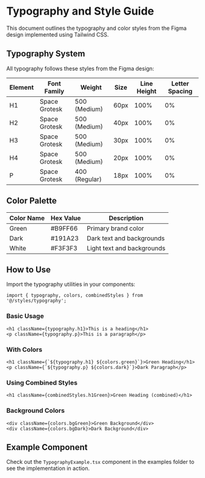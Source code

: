 # Typography and Style Guide

This document outlines the typography and color styles from the Figma design implemented using Tailwind CSS.

## Typography System

All typography follows these styles from the Figma design:

| Element | Font Family | Weight | Size | Line Height | Letter Spacing |
|---------|------------|--------|------|-------------|----------------|
| H1      | Space Grotesk | 500 (Medium) | 60px | 100% | 0% |
| H2      | Space Grotesk | 500 (Medium) | 40px | 100% | 0% |
| H3      | Space Grotesk | 500 (Medium) | 30px | 100% | 0% |
| H4      | Space Grotesk | 500 (Medium) | 20px | 100% | 0% |
| P       | Space Grotesk | 400 (Regular) | 18px | 100% | 0% |

## Color Palette

| Color Name | Hex Value | Description |
|------------|-----------|-------------|
| Green      | #B9FF66   | Primary brand color |
| Dark       | #191A23   | Dark text and backgrounds |
| White      | #F3F3F3   | Light text and backgrounds |

## How to Use

Import the typography utilities in your components:

```tsx
import { typography, colors, combinedStyles } from '@/styles/typography';
```

### Basic Usage

```tsx
<h1 className={typography.h1}>This is a heading</h1>
<p className={typography.p}>This is a paragraph</p>
```

### With Colors

```tsx
<h1 className={`${typography.h1} ${colors.green}`}>Green Heading</h1>
<p className={`${typography.p} ${colors.dark}`}>Dark Paragraph</p>
```

### Using Combined Styles

```tsx
<h1 className={combinedStyles.h1Green}>Green Heading (combined)</h1>
```

### Background Colors

```tsx
<div className={colors.bgGreen}>Green Background</div>
<div className={colors.bgDark}>Dark Background</div>
```

## Example Component

Check out the `TypographyExample.tsx` component in the examples folder to see the implementation in action. 